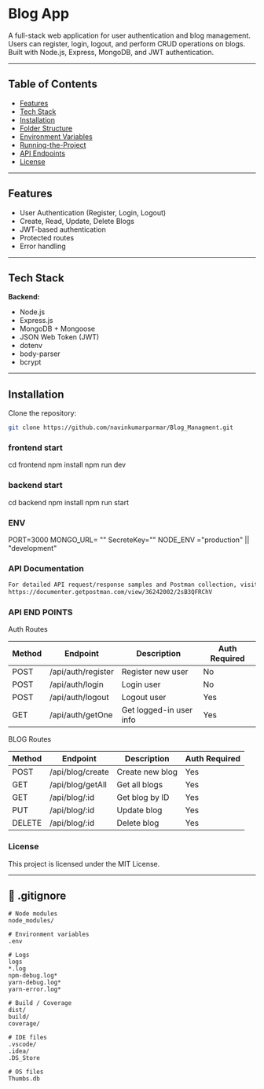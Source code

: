 # Blog App

A full-stack web application for user authentication and blog management.  
Users can register, login, logout, and perform CRUD operations on blogs.  
Built with Node.js, Express, MongoDB, and JWT authentication.

---

## Table of Contents
- [Features](#features)
- [Tech Stack](#tech-stack)
- [Installation](#installation)
- [Folder Structure](#folder-structure)
- [Environment Variables](#environment-variables)
- [Running-the-Project](#running-the-project)
- [API Endpoints](#api-endpoints)
- [License](#license)

---

## Features
- User Authentication (Register, Login, Logout)
- Create, Read, Update, Delete Blogs
- JWT-based authentication
- Protected routes
- Error handling

---

## Tech Stack
**Backend:**
- Node.js  
- Express.js  
- MongoDB + Mongoose  
- JSON Web Token (JWT)  
- dotenv  
- body-parser  
- bcrypt  

---

## Installation
Clone the repository:


```bash
git clone https://github.com/navinkumarparmar/Blog_Managment.git


```
 ### frontend start

 cd frontend
 npm install
 npm run dev

 ### backend start

 cd backend
 npm install
 npm run start

 ### ENV 
PORT=3000
MONGO_URL= ""
SecreteKey=""
NODE_ENV ="production" || "development"



### API Documentation

```bash
For detailed API request/response samples and Postman collection, visit:
https://documenter.getpostman.com/view/36242002/2sB3QFRChV

```
 ### API END POINTS

 Auth Routes

 | Method | Endpoint           | Description             | Auth Required |
| ------ | ------------------ | ----------------------- | ------------- |
| POST   | /api/auth/register | Register new user       | No            |
| POST   | /api/auth/login    | Login user              | No            |
| POST   | /api/auth/logout   | Logout user             | Yes           |
| GET    | /api/auth/getOne   | Get logged-in user info | Yes           |

BLOG Routes

| Method | Endpoint         | Description     | Auth Required |
| ------ | ---------------- | --------------- | ------------- |
| POST   | /api/blog/create | Create new blog | Yes           |
| GET    | /api/blog/getAll | Get all blogs   | Yes           |
| GET    | /api/blog/:id    | Get blog by ID  | Yes           |
| PUT    | /api/blog/:id    | Update blog     | Yes           |
| DELETE | /api/blog/:id    | Delete blog     | Yes           |


### License
This project is licensed under the MIT License.


---

## 📌 .gitignore  

```gitignore
# Node modules
node_modules/

# Environment variables
.env

# Logs
logs
*.log
npm-debug.log*
yarn-debug.log*
yarn-error.log*

# Build / Coverage
dist/
build/
coverage/

# IDE files
.vscode/
.idea/
.DS_Store

# OS files
Thumbs.db
